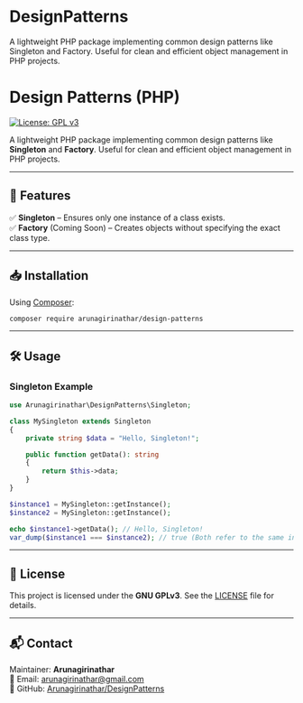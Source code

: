# DesignPatterns
A lightweight PHP package implementing common design patterns like Singleton and Factory. Useful for clean and efficient object management in PHP projects.

# Design Patterns (PHP)
[![License: GPL v3](https://img.shields.io/badge/License-GPLv3-blue.svg)](https://www.gnu.org/licenses/gpl-3.0)

A lightweight PHP package implementing common design patterns like **Singleton** and **Factory**. Useful for clean and efficient object management in PHP projects.

---

## 📌 Features
✅ **Singleton** – Ensures only one instance of a class exists.  
✅ **Factory** (Coming Soon) – Creates objects without specifying the exact class type.  

---

## 📥 Installation
Using [Composer](https://getcomposer.org/):
```sh
composer require arunagirinathar/design-patterns
```

---

## 🛠 Usage

### Singleton Example
```php
use Arunagirinathar\DesignPatterns\Singleton;

class MySingleton extends Singleton
{
    private string $data = "Hello, Singleton!";

    public function getData(): string
    {
        return $this->data;
    }
}

$instance1 = MySingleton::getInstance();
$instance2 = MySingleton::getInstance();

echo $instance1->getData(); // Hello, Singleton!
var_dump($instance1 === $instance2); // true (Both refer to the same instance)
```

---

## 📝 License
This project is licensed under the **GNU GPLv3**. See the [LICENSE](LICENSE) file for details.

---

## 📬 Contact
Maintainer: **Arunagirinathar**  
📧 Email: [arunagirinathar@gmail.com](mailto:arunagirinathar@gmail.com)  
🔗 GitHub: [Arunagirinathar/DesignPatterns](https://github.com/arunagirinathar/DesignPatterns)
